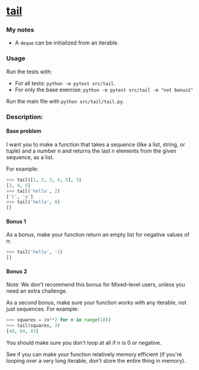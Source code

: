 # [tail](https://www.pythonmorsels.com/exercises/83ed2a27b86b41a185036b262fb67c41)

### My notes
- A `deque` can be initialized from an iterable.

### Usage
Run the tests with:
- For all tests: `python -m pytest src/tail`.
- For only the base exercise: `python -m pytest src/tail -m "not bonus1"`

Run the main file with `python src/tail/tail.py`.

### Description:
#### Base problem
I want you to make a function that takes a sequence (like a list, string, or tuple) and a number n and returns the last n elements from the given sequence, as a list.

For example:
```python
>>> tail([1, 2, 3, 4, 5], 3)
[3, 4, 5]
>>> tail('hello', 2)
['l', 'o']
>>> tail('hello', 0)
[]
```

#### Bonus 1
As a bonus, make your function return an empty list for negative values of n:
```python
>>> tail('hello', -2)
[]
```

#### Bonus 2
Note: We don't recommend this bonus for Mixed-level users, unless you need an extra challenge.

As a second bonus, make sure your function works with any iterable, not just sequences. For example:
```python
>>> squares = (n**2 for n in range(10))
>>> tail(squares, 3)
[49, 64, 81]
```
You should make sure you don't loop at all if n is 0 or negative.

See if you can make your function relatively memory efficient (if you're looping over a very long iterable, don't store the entire thing in memory).
